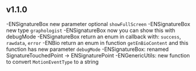 ## v1.1.0

-ENSignatureBox new parameter optional `showFullScreen` 
-ENSignatureBox new type `graphologist`
-ENSignatureBox now you can show this with debugMode
-ENSignatureBox return an enum in callback with: `success`,  `rawdata`,  `error`
-ENBio return an enum in function `getEnBioContent` and this function has new parameter `debugMode` 
-ENSignatureBox: renamed SignatureTouchedPoint -> ENSignaturePoint
-ENGenericUtils: new function to convert `MotionEventType` to a string
